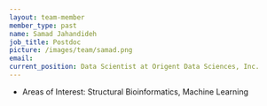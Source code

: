 ```yaml
---
layout: team-member
member_type: past
name: Samad Jahandideh
job_title: Postdoc
picture: /images/team/samad.png
email: 
current_position: Data Scientist at Origent Data Sciences, Inc.
---
```


- Areas of Interest: Structural Bioinformatics, Machine Learning
